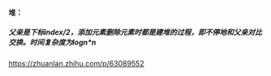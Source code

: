#### 堆：

##### 父亲是下标index/2，添加元素删除元素时都是建堆的过程，即不停地和父亲对比交换。时间复杂度为logn*n

https://zhuanlan.zhihu.com/p/63089552

